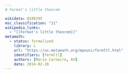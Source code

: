 ```yaml
---
# Fermat's little theorem

wikidata: Q188295
msc_classification: "11"
wikipedia_links:
  - "[[Fermat's little theorem]]"
metamath:
  - status: formalized
    library: L
    url: "https://us.metamath.org/mpeuni/fermltl.html"
    identifiers: [fermltl]
    authors: [Mario Carneiro, AV]
    date: 2014-02-28
---
```

